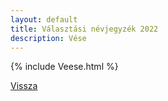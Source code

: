 ```yaml
---
layout: default
title: Választási névjegyzék 2022
description: Vése
---
```


{% include Veese.html %}

[Vissza](./)